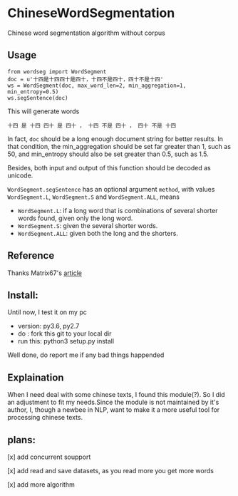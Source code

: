 # ChineseWordSegmentation
Chinese word segmentation algorithm without corpus

## Usage
```
from wordseg import WordSegment
doc = u'十四是十四四十是四十，十四不是四十，四十不是十四'
ws = WordSegment(doc, max_word_len=2, min_aggregation=1, min_entropy=0.5)
ws.segSentence(doc)
```

This will generate words

`十四 是 十四 四十 是 四十 ， 十四 不是 四十 ， 四十 不是 十四`

In fact, `doc` should be a long enough document string for better results. In that condition, the min_aggregation should be set far greater than 1, such as 50, and min_entropy should also be set greater than 0.5, such as 1.5.

Besides, both input and output of this function should be decoded as unicode.

`WordSegment.segSentence` has an optional argument `method`, with values `WordSegment.L`, `WordSegment.S` and `WordSegment.ALL`, means

+ `WordSegment.L`: if a long word that is combinations of several shorter words found, given only the long word.
+ `WordSegment.S`: given the several shorter words.
+ `WordSegment.ALL`: given both the long and the shorters.

## Reference

Thanks Matrix67's [article](http://www.matrix67.com/blog/archives/5044)

## Install:
Until now, I test it on my pc 
+ version: py3.6, py2.7
+ do : fork this git to your local dir
+ run this: python3 setup.py install

Well done, do report me if any bad things happended

## Explaination
When I need deal with some chinese texts, I found this module(?). So I did an  adjustment to fit my needs.Since the module is not maintained by it's author, I, though a newbee in NLP, want to make it a more useful tool for processing chinese texts.

## plans:
[x] add concurrent soupport

[x] add read and save datasets, as you read more you get more words

[x] add more algorithm